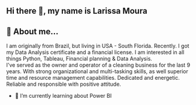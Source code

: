 ## Hi there 👋, my name is Larissa Moura

## :woman: About me...

I am originally from Brazil, but living in USA - South Florida. Recently. I got my Data Analysis certificate and a financial license. I am interested in all things Python, Tableau, Financial planning & Data Analysis.  
I've served as the owner and operator of a cleaning business for the last 9 years. With strong organizational and multi-tasking skills, as well superior time and resource management capabilities. Dedicated and energetic. Reliable and responsible with positive attitude.

- 🌱 I’m currently learning about Power BI
<!--
**larissarmourap/Larissarmourap** is a ✨ _special_ ✨ repository because its `README.md` (this file) appears on your GitHub profile.

Here are some ideas to get you started:

- 🔭 I’m currently working on a a tableau project to elevate my data vizualizations skills.
- 🌱 I’m currently learning about Power BI
- 👯 I’m looking to collaborate on ...
- 🤔 I’m looking for help with ...
- 💬 Ask me about ...
- 📫 How to reach me: ...
- 😄 Pronouns: ...
- ⚡ Fun fact: ...
-->
